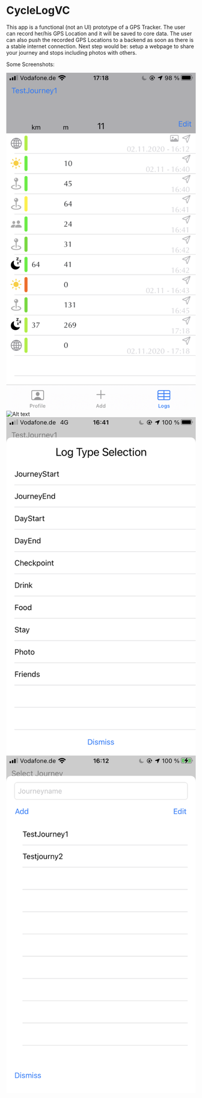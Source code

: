 # CycleLogVC
This app is a functional (not an UI) prototype of a GPS Tracker. The user can record her/his GPS Location and it will be saved to core data. The user can also   push the recorded GPS Locations to a backend as soon as there is a stable internet connection. Next step would be: setup a webpage to share your journey and stops including photos with others. 

Some Screenshots:

![Alt text](CycleLogVC/Assets/Log_View.png?raw=true "Add a journey that functions as a Container")
![Alt text](CycleLogVC/Assets/Log_DetailView.png?raw=true "Add a journey that functions as a Container")
![Alt text](CycleLogVC/Assets/LogType_Selection.png?raw=true "Add a journey that functions as a Container")
![Alt text](CycleLogVC/Assets/Test_Screenshot.png?raw=true "Add a journey that functions as a Container")
